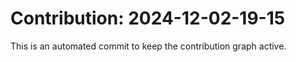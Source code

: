 # Contribution: 2024-12-02-19-15
This is an automated commit to keep the contribution graph active.
